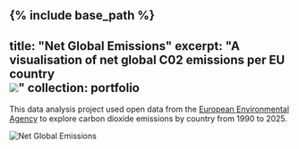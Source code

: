 {% include base_path %}
---
title: "Net Global Emissions"
excerpt: "A visualisation of net global C02 emissions per EU country<br/><img src='{{ base_path }}/images/Net-Global-Emissions.png'>"
collection: portfolio
---


This data analysis project used open data from the [European Environmental Agency](https://www.eea.europa.eu/en/datahub/featured-data/statistical-data/datahubitem-view/d22b842a-53f7-4c63-aa94-74d5fa1f4d40) to explore carbon dioxide emissions by country from 1990 to 2025. 

<img src="{{ base_path }}/images/Net-Global-Emissions.png" alt="Net Global Emissions" class="project-image">


